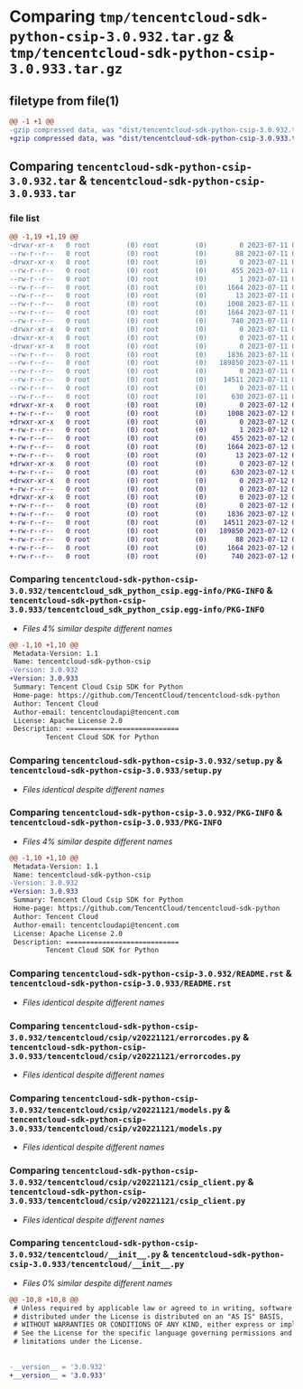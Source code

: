 # Comparing `tmp/tencentcloud-sdk-python-csip-3.0.932.tar.gz` & `tmp/tencentcloud-sdk-python-csip-3.0.933.tar.gz`

## filetype from file(1)

```diff
@@ -1 +1 @@
-gzip compressed data, was "dist/tencentcloud-sdk-python-csip-3.0.932.tar", last modified: Tue Jul 11 00:40:32 2023, max compression
+gzip compressed data, was "dist/tencentcloud-sdk-python-csip-3.0.933.tar", last modified: Wed Jul 12 00:24:06 2023, max compression
```

## Comparing `tencentcloud-sdk-python-csip-3.0.932.tar` & `tencentcloud-sdk-python-csip-3.0.933.tar`

### file list

```diff
@@ -1,19 +1,19 @@
-drwxr-xr-x   0 root         (0) root         (0)        0 2023-07-11 00:40:32.000000 tencentcloud-sdk-python-csip-3.0.932/
--rw-r--r--   0 root         (0) root         (0)       88 2023-07-11 00:40:32.000000 tencentcloud-sdk-python-csip-3.0.932/setup.cfg
-drwxr-xr-x   0 root         (0) root         (0)        0 2023-07-11 00:40:32.000000 tencentcloud-sdk-python-csip-3.0.932/tencentcloud_sdk_python_csip.egg-info/
--rw-r--r--   0 root         (0) root         (0)      455 2023-07-11 00:40:32.000000 tencentcloud-sdk-python-csip-3.0.932/tencentcloud_sdk_python_csip.egg-info/SOURCES.txt
--rw-r--r--   0 root         (0) root         (0)        1 2023-07-11 00:40:32.000000 tencentcloud-sdk-python-csip-3.0.932/tencentcloud_sdk_python_csip.egg-info/dependency_links.txt
--rw-r--r--   0 root         (0) root         (0)     1664 2023-07-11 00:40:32.000000 tencentcloud-sdk-python-csip-3.0.932/tencentcloud_sdk_python_csip.egg-info/PKG-INFO
--rw-r--r--   0 root         (0) root         (0)       13 2023-07-11 00:40:32.000000 tencentcloud-sdk-python-csip-3.0.932/tencentcloud_sdk_python_csip.egg-info/top_level.txt
--rw-r--r--   0 root         (0) root         (0)     1008 2023-07-11 00:40:32.000000 tencentcloud-sdk-python-csip-3.0.932/setup.py
--rw-r--r--   0 root         (0) root         (0)     1664 2023-07-11 00:40:32.000000 tencentcloud-sdk-python-csip-3.0.932/PKG-INFO
--rw-r--r--   0 root         (0) root         (0)      740 2023-07-11 00:40:32.000000 tencentcloud-sdk-python-csip-3.0.932/README.rst
-drwxr-xr-x   0 root         (0) root         (0)        0 2023-07-11 00:40:32.000000 tencentcloud-sdk-python-csip-3.0.932/tencentcloud/
-drwxr-xr-x   0 root         (0) root         (0)        0 2023-07-11 00:40:32.000000 tencentcloud-sdk-python-csip-3.0.932/tencentcloud/csip/
-drwxr-xr-x   0 root         (0) root         (0)        0 2023-07-11 00:40:32.000000 tencentcloud-sdk-python-csip-3.0.932/tencentcloud/csip/v20221121/
--rw-r--r--   0 root         (0) root         (0)     1836 2023-07-11 00:40:32.000000 tencentcloud-sdk-python-csip-3.0.932/tencentcloud/csip/v20221121/errorcodes.py
--rw-r--r--   0 root         (0) root         (0)   189850 2023-07-11 00:40:32.000000 tencentcloud-sdk-python-csip-3.0.932/tencentcloud/csip/v20221121/models.py
--rw-r--r--   0 root         (0) root         (0)        0 2023-07-11 00:40:32.000000 tencentcloud-sdk-python-csip-3.0.932/tencentcloud/csip/v20221121/__init__.py
--rw-r--r--   0 root         (0) root         (0)    14511 2023-07-11 00:40:32.000000 tencentcloud-sdk-python-csip-3.0.932/tencentcloud/csip/v20221121/csip_client.py
--rw-r--r--   0 root         (0) root         (0)        0 2023-07-11 00:40:32.000000 tencentcloud-sdk-python-csip-3.0.932/tencentcloud/csip/__init__.py
--rw-r--r--   0 root         (0) root         (0)      630 2023-07-11 00:40:32.000000 tencentcloud-sdk-python-csip-3.0.932/tencentcloud/__init__.py
+drwxr-xr-x   0 root         (0) root         (0)        0 2023-07-12 00:24:06.000000 tencentcloud-sdk-python-csip-3.0.933/
+-rw-r--r--   0 root         (0) root         (0)     1008 2023-07-12 00:24:06.000000 tencentcloud-sdk-python-csip-3.0.933/setup.py
+drwxr-xr-x   0 root         (0) root         (0)        0 2023-07-12 00:24:06.000000 tencentcloud-sdk-python-csip-3.0.933/tencentcloud_sdk_python_csip.egg-info/
+-rw-r--r--   0 root         (0) root         (0)        1 2023-07-12 00:24:06.000000 tencentcloud-sdk-python-csip-3.0.933/tencentcloud_sdk_python_csip.egg-info/dependency_links.txt
+-rw-r--r--   0 root         (0) root         (0)      455 2023-07-12 00:24:06.000000 tencentcloud-sdk-python-csip-3.0.933/tencentcloud_sdk_python_csip.egg-info/SOURCES.txt
+-rw-r--r--   0 root         (0) root         (0)     1664 2023-07-12 00:24:06.000000 tencentcloud-sdk-python-csip-3.0.933/tencentcloud_sdk_python_csip.egg-info/PKG-INFO
+-rw-r--r--   0 root         (0) root         (0)       13 2023-07-12 00:24:06.000000 tencentcloud-sdk-python-csip-3.0.933/tencentcloud_sdk_python_csip.egg-info/top_level.txt
+drwxr-xr-x   0 root         (0) root         (0)        0 2023-07-12 00:24:06.000000 tencentcloud-sdk-python-csip-3.0.933/tencentcloud/
+-rw-r--r--   0 root         (0) root         (0)      630 2023-07-12 00:24:06.000000 tencentcloud-sdk-python-csip-3.0.933/tencentcloud/__init__.py
+drwxr-xr-x   0 root         (0) root         (0)        0 2023-07-12 00:24:06.000000 tencentcloud-sdk-python-csip-3.0.933/tencentcloud/csip/
+-rw-r--r--   0 root         (0) root         (0)        0 2023-07-12 00:24:06.000000 tencentcloud-sdk-python-csip-3.0.933/tencentcloud/csip/__init__.py
+drwxr-xr-x   0 root         (0) root         (0)        0 2023-07-12 00:24:06.000000 tencentcloud-sdk-python-csip-3.0.933/tencentcloud/csip/v20221121/
+-rw-r--r--   0 root         (0) root         (0)        0 2023-07-12 00:24:06.000000 tencentcloud-sdk-python-csip-3.0.933/tencentcloud/csip/v20221121/__init__.py
+-rw-r--r--   0 root         (0) root         (0)     1836 2023-07-12 00:24:06.000000 tencentcloud-sdk-python-csip-3.0.933/tencentcloud/csip/v20221121/errorcodes.py
+-rw-r--r--   0 root         (0) root         (0)    14511 2023-07-12 00:24:06.000000 tencentcloud-sdk-python-csip-3.0.933/tencentcloud/csip/v20221121/csip_client.py
+-rw-r--r--   0 root         (0) root         (0)   189850 2023-07-12 00:24:06.000000 tencentcloud-sdk-python-csip-3.0.933/tencentcloud/csip/v20221121/models.py
+-rw-r--r--   0 root         (0) root         (0)       88 2023-07-12 00:24:06.000000 tencentcloud-sdk-python-csip-3.0.933/setup.cfg
+-rw-r--r--   0 root         (0) root         (0)     1664 2023-07-12 00:24:06.000000 tencentcloud-sdk-python-csip-3.0.933/PKG-INFO
+-rw-r--r--   0 root         (0) root         (0)      740 2023-07-12 00:24:06.000000 tencentcloud-sdk-python-csip-3.0.933/README.rst
```

### Comparing `tencentcloud-sdk-python-csip-3.0.932/tencentcloud_sdk_python_csip.egg-info/PKG-INFO` & `tencentcloud-sdk-python-csip-3.0.933/tencentcloud_sdk_python_csip.egg-info/PKG-INFO`

 * *Files 4% similar despite different names*

```diff
@@ -1,10 +1,10 @@
 Metadata-Version: 1.1
 Name: tencentcloud-sdk-python-csip
-Version: 3.0.932
+Version: 3.0.933
 Summary: Tencent Cloud Csip SDK for Python
 Home-page: https://github.com/TencentCloud/tencentcloud-sdk-python
 Author: Tencent Cloud
 Author-email: tencentcloudapi@tencent.com
 License: Apache License 2.0
 Description: ============================
         Tencent Cloud SDK for Python
```

### Comparing `tencentcloud-sdk-python-csip-3.0.932/setup.py` & `tencentcloud-sdk-python-csip-3.0.933/setup.py`

 * *Files identical despite different names*

### Comparing `tencentcloud-sdk-python-csip-3.0.932/PKG-INFO` & `tencentcloud-sdk-python-csip-3.0.933/PKG-INFO`

 * *Files 4% similar despite different names*

```diff
@@ -1,10 +1,10 @@
 Metadata-Version: 1.1
 Name: tencentcloud-sdk-python-csip
-Version: 3.0.932
+Version: 3.0.933
 Summary: Tencent Cloud Csip SDK for Python
 Home-page: https://github.com/TencentCloud/tencentcloud-sdk-python
 Author: Tencent Cloud
 Author-email: tencentcloudapi@tencent.com
 License: Apache License 2.0
 Description: ============================
         Tencent Cloud SDK for Python
```

### Comparing `tencentcloud-sdk-python-csip-3.0.932/README.rst` & `tencentcloud-sdk-python-csip-3.0.933/README.rst`

 * *Files identical despite different names*

### Comparing `tencentcloud-sdk-python-csip-3.0.932/tencentcloud/csip/v20221121/errorcodes.py` & `tencentcloud-sdk-python-csip-3.0.933/tencentcloud/csip/v20221121/errorcodes.py`

 * *Files identical despite different names*

### Comparing `tencentcloud-sdk-python-csip-3.0.932/tencentcloud/csip/v20221121/models.py` & `tencentcloud-sdk-python-csip-3.0.933/tencentcloud/csip/v20221121/models.py`

 * *Files identical despite different names*

### Comparing `tencentcloud-sdk-python-csip-3.0.932/tencentcloud/csip/v20221121/csip_client.py` & `tencentcloud-sdk-python-csip-3.0.933/tencentcloud/csip/v20221121/csip_client.py`

 * *Files identical despite different names*

### Comparing `tencentcloud-sdk-python-csip-3.0.932/tencentcloud/__init__.py` & `tencentcloud-sdk-python-csip-3.0.933/tencentcloud/__init__.py`

 * *Files 0% similar despite different names*

```diff
@@ -10,8 +10,8 @@
 # Unless required by applicable law or agreed to in writing, software
 # distributed under the License is distributed on an "AS IS" BASIS,
 # WITHOUT WARRANTIES OR CONDITIONS OF ANY KIND, either express or implied.
 # See the License for the specific language governing permissions and
 # limitations under the License.
 
 
-__version__ = '3.0.932'
+__version__ = '3.0.933'
```

